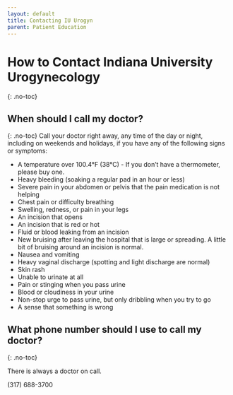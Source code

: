 ```yaml
---
layout: default
title: Contacting IU Urogyn
parent: Patient Education
---
```


# How to Contact Indiana University Urogynecology
{: .no-toc}

## When should I call my doctor?
{: .no-toc}
Call your doctor right away, any time of the day or night, including on weekends and holidays, if you have any of the following signs or symptoms:

* A temperature over 100.4°F (38°C) - If you don’t have a thermometer, please buy one.
* Heavy bleeding (soaking a regular pad in an hour or less)
* Severe pain in your abdomen or pelvis that the pain medication is not helping
* Chest pain or difficulty breathing
* Swelling, redness, or pain in your legs
* An incision that opens
* An incision that is red or hot
* Fluid or blood leaking from an incision
* New bruising after leaving the hospital that is large or spreading. A little bit of bruising around an incision is normal.
* Nausea and vomiting
* Heavy vaginal discharge (spotting and light discharge are normal)
* Skin rash
* Unable to urinate at all
* Pain or stinging when you pass urine
* Blood or cloudiness in your urine
* Non-stop urge to pass urine, but only dribbling when you try to go
* A sense that something is wrong

## What phone number should I use to call my doctor?
{: .no-toc}

There is always a doctor on call.

(317) 688-3700